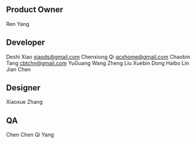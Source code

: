 Product Owner
-------------
Ren Yang

Developer
---------
Deshi Xiao <xiaods@gmail.com>
Chenxiong Qi <qcxhome@gmail.com>
Chaobin Tang <cbtchn@gmail.com>
YuGuang Wang
Zheng Liu
Xuebin Dong
Haibo Lin
Jian Chen

Designer
--------
Xiaoxue Zhang

QA
-------
Chen Chen
Qi Yang
